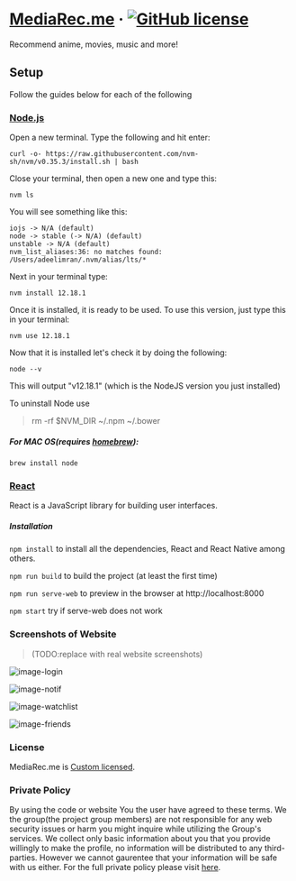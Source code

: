 # [MediaRec.me](https://github.com/bedr2341/MediaRec.m) &middot; [![GitHub license](https://img.shields.io/badge/license-Custom-blue.svg)](https://github.com/MediaRec.me/LICENSE.md) 

Recommend anime, movies, music and more!


## Setup
Follow the guides below for each of the following 

### [Node.js](https://nodejs.org/en/)

Open a new terminal. Type the following and hit enter:

```curl -o- https://raw.githubusercontent.com/nvm-sh/nvm/v0.35.3/install.sh | bash```

Close your terminal, then open a new one and type this:

```nvm ls```

You will see something like this:

```system
iojs -> N/A (default)
node -> stable (-> N/A) (default)
unstable -> N/A (default)
nvm_list_aliases:36: no matches found: /Users/adeelimran/.nvm/alias/lts/*
```

Next in your terminal type:

```nvm install 12.18.1```

Once it is installed, it is ready to be used. To use this version, just type this in your terminal:

```nvm use 12.18.1```

Now that it is installed let's check it by doing the following:

```node --v```

This will output "v12.18.1" (which is the NodeJS version you just installed)


To uninstall Node use 
>rm -rf $NVM_DIR ~/.npm ~/.bower




##### For MAC OS(requires [homebrew](https://brew.sh/)):
```brew install node```


### [React](https://reactjs.org/) 

React is a JavaScript library for building user interfaces.

##### Installation

```npm install``` to install all the dependencies, React and React Native among others.

```npm run build``` to build the project (at least the first time)

```npm run serve-web``` to preview in the browser at http://localhost:8000

```npm start``` try if serve-web does not work


### Screenshots of Website
>(TODO:replace with real website screenshots)

![image-login](https://user-images.githubusercontent.com/43308680/144004921-476f534b-72c7-462f-bfd8-2c0f2ddf92f9.png)


![image-notif](https://user-images.githubusercontent.com/43308680/144004942-7427353b-d3cc-48f5-a7e6-a93ceae3a4b6.png)

![image-watchlist](https://user-images.githubusercontent.com/43308680/144004997-c00f42ed-9720-4dc6-a900-a25eb45017e0.png)

![image-friends](https://user-images.githubusercontent.com/43308680/144005053-48cc1cc5-d543-4841-9324-de2a6ee97d21.png)


### License

MediaRec.me is [Custom licensed](./LICENSE). 


### Private Policy

By using the code or website You the user have agreed to these terms. We  the group(the project group members) are not responsible for any web security issues or harm you might inquire while utilizing the Group's services. We collect only basic information about you that you provide willingly to make the profile, no information will be distributed to any third-parties. However we cannot gaurentee that your information will be safe with us either. For the full private policy please visit [here](https://github.com/bedr2341/MediaRec.me/wiki/Private-Policy).
